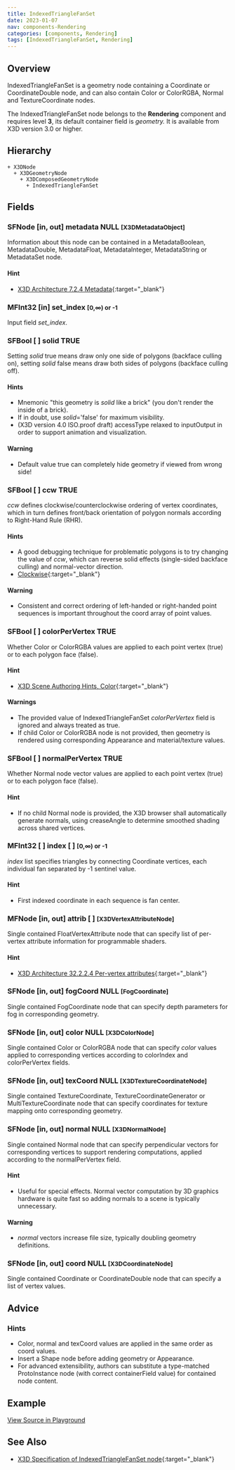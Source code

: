 ```yaml
---
title: IndexedTriangleFanSet
date: 2023-01-07
nav: components-Rendering
categories: [components, Rendering]
tags: [IndexedTriangleFanSet, Rendering]
---
```

<style>
.post h3 {
  word-spacing: 0.2em;
}
</style>

## Overview

IndexedTriangleFanSet is a geometry node containing a Coordinate or CoordinateDouble node, and can also contain Color or ColorRGBA, Normal and TextureCoordinate nodes.

The IndexedTriangleFanSet node belongs to the **Rendering** component and requires level **3**, its default container field is *geometry.* It is available from X3D version 3.0 or higher.

## Hierarchy

```
+ X3DNode
  + X3DGeometryNode
    + X3DComposedGeometryNode
      + IndexedTriangleFanSet
```

## Fields

### SFNode [in, out] **metadata** NULL <small>[X3DMetadataObject]</small>

Information about this node can be contained in a MetadataBoolean, MetadataDouble, MetadataFloat, MetadataInteger, MetadataString or MetadataSet node.

#### Hint

- [X3D Architecture 7.2.4 Metadata](https://www.web3d.org/specifications/X3Dv4Draft/ISO-IEC19775-1v4-IS.proof//Part01/components/core.html#Metadata){:target="_blank"}

### MFInt32 [in] **set_index** <small>[0,∞) or -1</small>

Input field *set_index*.

### SFBool [ ] **solid** TRUE

Setting *solid* true means draw only one side of polygons (backface culling on), setting *solid* false means draw both sides of polygons (backface culling off).

#### Hints

- Mnemonic "this geometry is *solid* like a brick" (you don't render the inside of a brick).
- If in doubt, use *solid*='false' for maximum visibility.
- (X3D version 4.0 ISO.proof draft) accessType relaxed to inputOutput in order to support animation and visualization.

#### Warning

- Default value true can completely hide geometry if viewed from wrong side!

### SFBool [ ] **ccw** TRUE

*ccw* defines clockwise/counterclockwise ordering of vertex coordinates, which in turn defines front/back orientation of polygon normals according to Right-Hand Rule (RHR).

#### Hints

- A good debugging technique for problematic polygons is to try changing the value of *ccw*, which can reverse solid effects (single-sided backface culling) and normal-vector direction.
- [Clockwise](https://en.wikipedia.org/wiki/Clockwise){:target="_blank"}

#### Warning

- Consistent and correct ordering of left-handed or right-handed point sequences is important throughout the coord array of point values.

### SFBool [ ] **colorPerVertex** TRUE

Whether Color or ColorRGBA values are applied to each point vertex (true) or to each polygon face (false).

#### Hint

- [X3D Scene Authoring Hints, Color](https://www.web3d.org/x3d/content/examples/X3dSceneAuthoringHints.html#Color){:target="_blank"}

#### Warnings

- The provided value of IndexedTriangleFanSet *colorPerVertex* field is ignored and always treated as true.
- If child Color or ColorRGBA node is not provided, then geometry is rendered using corresponding Appearance and material/texture values.

### SFBool [ ] **normalPerVertex** TRUE

Whether Normal node vector values are applied to each point vertex (true) or to each polygon face (false).

#### Hint

- If no child Normal node is provided, the X3D browser shall automatically generate normals, using creaseAngle to determine smoothed shading across shared vertices.

### MFInt32 [ ] **index** [ ] <small>[0,∞) or -1</small>

*index* list specifies triangles by connecting Coordinate vertices, each individual fan separated by -1 sentinel value.

#### Hint

- First indexed coordinate in each sequence is fan center.

### MFNode [in, out] **attrib** [ ] <small>[X3DVertexAttributeNode]</small>

Single contained FloatVertexAttribute node that can specify list of per-vertex attribute information for programmable shaders.

#### Hint

- [X3D Architecture 32.2.2.4 Per-vertex attributes](https://www.web3d.org/specifications/X3Dv4Draft/ISO-IEC19775-1v4-IS.proof//Part01/components/shaders.html#Pervertexattributes){:target="_blank"}

### SFNode [in, out] **fogCoord** NULL <small>[FogCoordinate]</small>

Single contained FogCoordinate node that can specify depth parameters for fog in corresponding geometry.

### SFNode [in, out] **color** NULL <small>[X3DColorNode]</small>

Single contained Color or ColorRGBA node that can specify *color* values applied to corresponding vertices according to colorIndex and colorPerVertex fields.

### SFNode [in, out] **texCoord** NULL <small>[X3DTextureCoordinateNode]</small>

Single contained TextureCoordinate, TextureCoordinateGenerator or MultiTextureCoordinate node that can specify coordinates for texture mapping onto corresponding geometry.

### SFNode [in, out] **normal** NULL <small>[X3DNormalNode]</small>

Single contained Normal node that can specify perpendicular vectors for corresponding vertices to support rendering computations, applied according to the normalPerVertex field.

#### Hint

- Useful for special effects. Normal vector computation by 3D graphics hardware is quite fast so adding normals to a scene is typically unnecessary.

#### Warning

- *normal* vectors increase file size, typically doubling geometry definitions.

### SFNode [in, out] **coord** NULL <small>[X3DCoordinateNode]</small>

Single contained Coordinate or CoordinateDouble node that can specify a list of vertex values.

## Advice

### Hints

- Color, normal and texCoord values are applied in the same order as coord values.
- Insert a Shape node before adding geometry or Appearance.
- For advanced extensibility, authors can substitute a type-matched ProtoInstance node (with correct containerField value) for contained node content.

## Example

<x3d-canvas src="https://create3000.github.io/media/examples/Rendering/IndexedTriangleFanSet/IndexedTriangleFanSet.x3d" update="auto"></x3d-canvas>

[View Source in Playground](/x_ite/playground/?url=https://create3000.github.io/media/examples/Rendering/IndexedTriangleFanSet/IndexedTriangleFanSet.x3d)

## See Also

- [X3D Specification of IndexedTriangleFanSet node](https://www.web3d.org/documents/specifications/19775-1/V4.0/Part01/components/rendering.html#IndexedTriangleFanSet){:target="_blank"}
